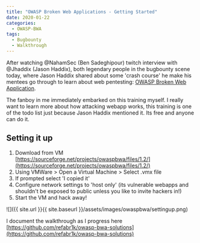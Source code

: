 ```yaml
---
title: "OWASP Broken Web Applications - Getting Started"
date: 2020-01-22
categories:
  - OWASP-BWA
tags:
  - Bugbounty
  - Walkthrough
---
```


After watching @NahamSec (Ben Sadeghipour) twitch interview with @Jhaddix (Jason Haddix), both legendary people in the bugbounty scene today, where Jason Haddix shared about some 'crash course' he make his mentees go through to learn about web pentesting: [OWASP Broken Web Application](https://owasp.org/www-project-broken-web-applications/). 

The fanboy in me immediately embarked on this training myself. I really want to learn more about how attacking webapp works, this training is one of the todo list just because Jason Haddix mentioned it. Its free and anyone can do it. 

## Setting it up
1. Download from VM [https://sourceforge.net/projects/owaspbwa/files/1.2/](https://sourceforge.net/projects/owaspbwa/files/1.2/)
2. Using VMWare > Open a Virtual Machine > Select .vmx file
3. If prompted select 'I copied it'
4. Configure network settings to 'host only' (its vulnerable webapps and shouldn't be exposed to public unless you like to invite hackers in!)
5. Start the VM and hack away! 

![]({{ site.url }}{{ site.baseurl }}/assets/images/owaspbwa/settingup.png)

I document the walkthrough as I progress here [https://github.com/refabr1k/owasp-bwa-solutions](https://github.com/refabr1k/owasp-bwa-solutions)



